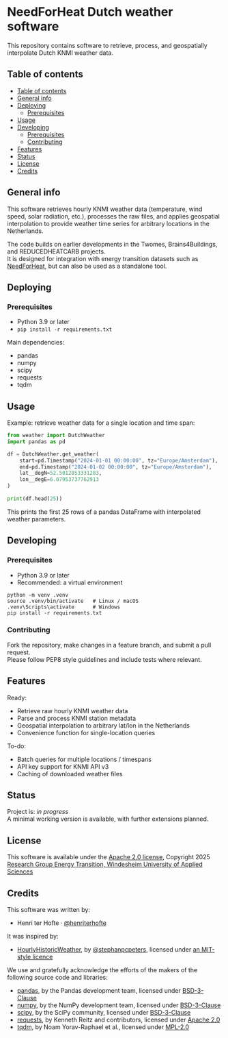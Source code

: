 # NeedForHeat Dutch weather software

This repository contains software to retrieve, process, and geospatially interpolate Dutch KNMI weather data.  

## Table of contents
- [Table of contents](#table-of-contents)
- [General info](#general-info)
- [Deploying](#deploying)
  - [Prerequisites](#prerequisites)
- [Usage](#usage)
- [Developing](#developing)
  - [Prerequisites](#prerequisites-1)
  - [Contributing](#contributing)
- [Features](#features)
- [Status](#status)
- [License](#license)
- [Credits](#credits)

## General info
This software retrieves hourly KNMI weather data (temperature, wind speed, solar radiation, etc.), processes the raw files, and applies geospatial interpolation to provide weather time series for arbitrary locations in the Netherlands.  

The code builds on earlier developments in the Twomes, Brains4Buildings, and REDUCEDHEATCARB projects.  
It is designed for integration with energy transition datasets such as [NeedForHeat](https://github.com/energietransitie/needforheat-dataset), but can also be used as a standalone tool.

## Deploying

### Prerequisites
* Python 3.9 or later
* `pip install -r requirements.txt`

Main dependencies:
* pandas
* numpy
* scipy
* requests
* tqdm

## Usage
Example: retrieve weather data for a single location and time span:

```python
from weather import DutchWeather
import pandas as pd

df = DutchWeather.get_weather(
    start=pd.Timestamp("2024-01-01 00:00:00", tz="Europe/Amsterdam"),
    end=pd.Timestamp("2024-01-02 00:00:00", tz="Europe/Amsterdam"),
    lat__degN=52.5012853331283,
    lon__degE=6.07953737762913
)
 
print(df.head(25))
```
This prints the first 25 rows of a pandas DataFrame with interpolated weather parameters.

## Developing

### Prerequisites

- Python 3.9 or later
- Recommended: a virtual environment

```
python -m venv .venv
source .venv/bin/activate   # Linux / macOS
.venv\Scripts\activate      # Windows
pip install -r requirements.txt
```
### Contributing
Fork the repository, make changes in a feature branch, and submit a pull request.  
Please follow PEP8 style guidelines and include tests where relevant.

## Features

Ready:
* Retrieve raw hourly KNMI weather data
* Parse and process KNMI station metadata
* Geospatial interpolation to arbitrary lat/lon in the Netherlands
* Convenience function for single-location queries

To-do:
* Batch queries for multiple locations / timespans
* API key support for KNMI API v3
* Caching of downloaded weather files

## Status
Project is: _in progress_  
A minimal working version is available, with further extensions planned.

## License
This software is available under the [Apache 2.0 license](./LICENSE), Copyright 2025 [Research Group Energy Transition, Windesheim University of Applied Sciences](https://windesheim.nl/energietransitie)

## Credits
This software was written by:
* Henri ter Hofte · [@henriterhofte](https://github.com/henriterhofte)

It was inspired by:
* [HourlyHistoricWeather](https://github.com/stephanpcpeters/HourlyHistoricWeather), by [@stephanpcpeters](https://github.com/stephanpcpeters), licensed under [an MIT-style licence](https://raw.githubusercontent.com/stephanpcpeters/HourlyHistoricWeather/master/historicdutchweather/LICENSE)
  
We use and gratefully acknowledge the efforts of the makers of the following source code and libraries:
* [pandas](https://pandas.pydata.org/), by the Pandas development team, licensed under [BSD-3-Clause](https://opensource.org/licenses/BSD-3-Clause)
* [numpy](https://numpy.org/), by the NumPy development team, licensed under [BSD-3-Clause](https://opensource.org/licenses/BSD-3-Clause)
* [scipy](https://scipy.org/), by the SciPy community, licensed under [BSD-3-Clause](https://opensource.org/licenses/BSD-3-Clause)
* [requests](https://docs.python-requests.org/), by Kenneth Reitz and contributors, licensed under [Apache 2.0](https://opensource.org/licenses/Apache-2.0)
* [tqdm](https://tqdm.github.io/), by Noam Yorav-Raphael et al., licensed under [MPL-2.0](https://opensource.org/licenses/MPL-2.0)
